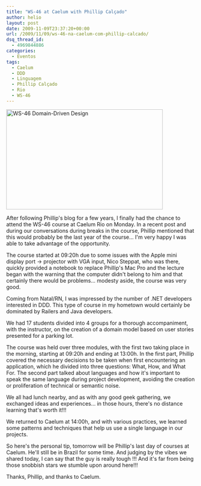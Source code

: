 ```yaml
---
title: "WS-46 at Caelum with Phillip Calçado"
author: helio
layout: post
date: 2009-11-09T23:37:20+00:00
url: /2009/11/09/ws-46-na-caelum-com-phillip-calcado/
dsq_thread_id:
  - 4969844886
categories:
  - Eventos
tags:
  - Caelum
  - DDD
  - Linguagem
  - Phillip Calçado
  - Rio
  - WS-46
---
```


<img class="aligncenter size-full wp-image-83" src="http://www.helmed.net/blog/wp-content/uploads/2009/11/dsc00511.jpg" alt="WS-46 Domain-Driven Design" width="417" height="267" srcset="http://www.helmed.net/blog/wp-content/uploads/2009/11/dsc00511.jpg 417w, http://www.helmed.net/blog/wp-content/uploads/2009/11/dsc00511-300x192.jpg 300w" sizes="(max-width: 417px) 100vw, 417px" />

After following Phillip's blog for a few years, I finally had the chance to attend the WS-46 course at Caelum Rio on Monday. In a recent post and during our conversations during breaks in the course, Phillip mentioned that this would probably be the last year of the course... I'm very happy I was able to take advantage of the opportunity.

The course started at 09:20h due to some issues with the Apple mini display port -> projector with VGA input, Nico Steppat, who was there, quickly provided a notebook to replace Phillip's Mac Pro and the lecture began with the warning that the computer didn't belong to him and that certainly there would be problems... modesty aside, the course was very good.

Coming from Natal/RN, I was impressed by the number of .NET developers interested in DDD. This type of course in my hometown would certainly be dominated by Railers and Java developers.

We had 17 students divided into 4 groups for a thorough accompaniment, with the instructor, on the creation of a domain model based on user stories presented for a parking lot.

The course was held over three modules, with the first two taking place in the morning, starting at 09:20h and ending at 13:00h. In the first part, Phillip covered the necessary decisions to be taken when first encountering an application, which he divided into three questions: What, How, and What For. The second part talked about languages and how it's important to speak the same language during project development, avoiding the creation or proliferation of technical or semantic noise.

We all had lunch nearby, and as with any good geek gathering, we exchanged ideas and experiences... in those hours, there's no distance learning that's worth it!!!

We returned to Caelum at 14:00h, and with various practices, we learned some patterns and techniques that help us use a single language in our projects.

So here's the personal tip, tomorrow will be Phillip's last day of courses at Caelum. He'll still be in Brazil for some time. And judging by the vibes we shared today, I can say that the guy is really tough !!! And it's far from being those snobbish stars we stumble upon around here!!!

Thanks, Phillip, and thanks to Caelum.
